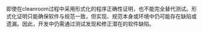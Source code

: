即使在cleanroom过程中采用形式化的程序正确性证明，也不能完全替代测试。形式化证明只能确保软件与规范一致，但实现、规范本身或环境中仍可能存在缺陷或遗漏。因此，开发中仍需通过测试发现和修正潜在的软件缺陷。